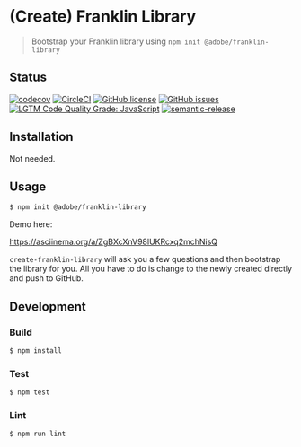 # (Create) Franklin Library

> Bootstrap your Franklin library using `npm init @adobe/franklin-library`

## Status
[![codecov](https://img.shields.io/codecov/c/github/adobe/franklin-library.svg)](https://codecov.io/gh/adobe/franklin-library)
[![CircleCI](https://img.shields.io/circleci/project/github/adobe/franklin-library.svg)](https://circleci.com/gh/adobe/franklin-library)
[![GitHub license](https://img.shields.io/github/license/adobe/franklin-library.svg)](https://github.com/adobe/franklin-library/blob/main/LICENSE.txt)
[![GitHub issues](https://img.shields.io/github/issues/adobe/franklin-library.svg)](https://github.com/adobe/franklin-library/issues)
[![LGTM Code Quality Grade: JavaScript](https://img.shields.io/lgtm/grade/javascript/g/adobe/franklin-library.svg?logo=lgtm&logoWidth=18)](https://lgtm.com/projects/g/adobe/franklin-library)
[![semantic-release](https://img.shields.io/badge/%20%20%F0%9F%93%A6%F0%9F%9A%80-semantic--release-e10079.svg)](https://github.com/semantic-release/semantic-release)

## Installation

Not needed.

## Usage

```bash
$ npm init @adobe/franklin-library
```

Demo here:

https://asciinema.org/a/ZgBXcXnV98lUKRcxq2mchNisQ

`create-franklin-library` will ask you a few questions and then bootstrap the library for you. All you have to do is change to the newly created directly and push to GitHub.

## Development

### Build

```bash
$ npm install
```

### Test

```bash
$ npm test
```

### Lint

```bash
$ npm run lint
```
